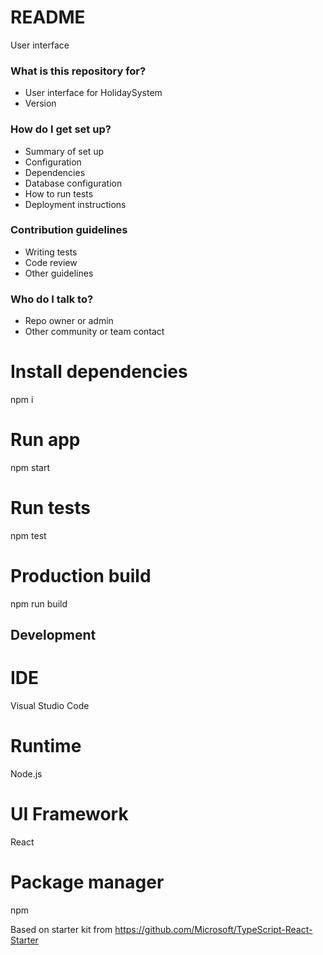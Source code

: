 # README #

User interface

### What is this repository for? ###

* User interface for HolidaySystem
* Version

### How do I get set up? ###

* Summary of set up
* Configuration
* Dependencies
* Database configuration
* How to run tests
* Deployment instructions

### Contribution guidelines ###

* Writing tests
* Code review
* Other guidelines

### Who do I talk to? ###

* Repo owner or admin
* Other community or team contact



# Install dependencies
npm i
# Run app 
npm start
# Run tests
npm test
# Production build
npm run build

## Development
# IDE
Visual Studio Code
# Runtime
Node.js
# UI Framework
React
# Package manager
npm

Based on starter kit from https://github.com/Microsoft/TypeScript-React-Starter